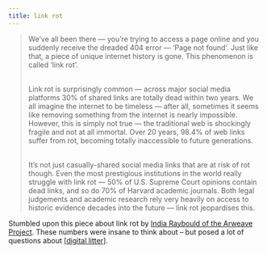 ```yaml
---
title: link rot
---
```


<blockquote>
We’ve all been there — you’re trying to access a page online and you suddenly receive the dreaded 404 error — ‘Page not found’. Just like that, a piece of unique internet history is gone. This phenomenon is called ‘link rot’.<br><br>

Link rot is surprisingly common — across major social media platforms 30% of shared links are totally dead within two years. We all imagine the internet to be timeless — after all, sometimes it seems like removing something from the internet is nearly impossible. However, this is simply not true — the traditional web is shockingly fragile and not at all immortal. Over 20 years, 98.4% of web links suffer from rot, becoming totally inaccessible to future generations.<br><br>

It’s not just casually-shared social media links that are at risk of rot though. Even the most prestigious institutions in the world really struggle with link rot — 50% of U.S. Supreme Court opinions contain dead links, and so do 70% of Harvard academic journals. Both legal judgements and academic research rely very heavily on access to historic evidence decades into the future — link rot jeopardises this.
</blockquote>

Stumbled upon this piece about link rot by <a href="https://medium.com/the-decentralised-public-library/link-rot-the-web-is-decaying-81a2fc35cec0">India Raybould of the Arweave Project</a>. These numbers were insane to think about – but posed a lot of questions about [[digital litter]].

[//begin]: # "Autogenerated link references for markdown compatibility"
[digital litter]: digital-litter "digital litter"
[//end]: # "Autogenerated link references"
